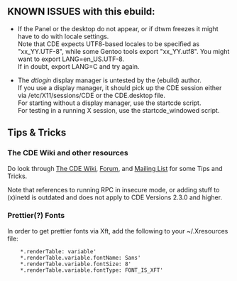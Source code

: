 ## KNOWN ISSUES with this ebuild:

 * If the Panel or the desktop do not appear, or if dtwm freezes it might have to do with locale settings.  
   Note that CDE expects UTF8-based locales to be specified as "xx\_YY.UTF-8",
   while some Gentoo tools export "xx\_YY.utf8".  You might want to export
   LANG=en\_US.UTF-8.  
   If in doubt, export LANG=C and try again.

 * The *dtlogin* display manager is untested by the (ebuild) author.  
   If you use a display manager, it should pick up the CDE session either via /etc/X11/sessions/CDE or the CDE.desktop file.  
   For starting without a display manager, use the startcde script.  
   For testing in a running X session, use the startcde\_windowed script.  

## Tips & Tricks

### The CDE Wiki and other resources

Do look through [The CDE
Wiki](https://sourceforge.net/p/cdesktopenv/wiki/Home/), [Forum](https://sourceforge.net/p/cdesktopenv/discussion/general/), and [Mailing List](https://sourceforge.net/p/cdesktopenv/mailman/cdesktopenv-devel/) for some Tips and Tricks.

Note that references to running RPC in insecure mode, or adding stuff to (x)inetd is outdated and does not apply to CDE Versions 2.3.0 and higher.

### Prettier(?) Fonts

In order to get prettier fonts via Xft, add the following to your ~/.Xresources file:  

	    *.renderTable: variable'
	    *.renderTable.variable.fontName: Sans'
	    *.renderTable.variable.fontSize: 8'
	    *.renderTable.variable.fontType: FONT_IS_XFT'


